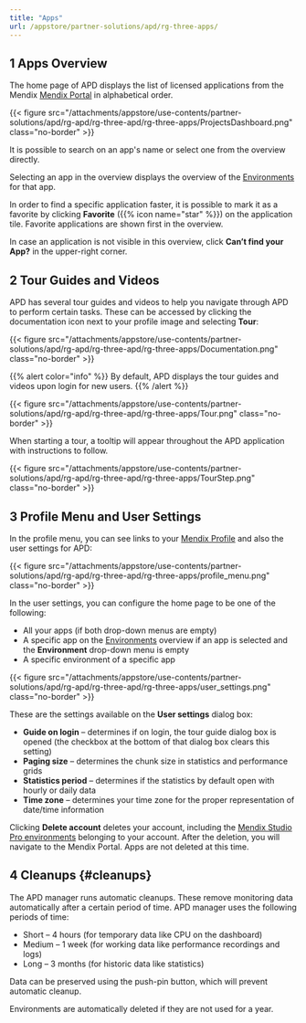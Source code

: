 ```yaml
---
title: "Apps"
url: /appstore/partner-solutions/apd/rg-three-apps/
---
```


## 1 Apps Overview

The home page of APD displays the list of licensed applications from the Mendix [Mendix Portal](/developerportal/) in alphabetical order.

{{< figure src="/attachments/appstore/use-contents/partner-solutions/apd/rg-apd/rg-three-apd/rg-three-apps/ProjectsDashboard.png" class="no-border" >}}

It is possible to search on an app's name or select one from the overview directly.

Selecting an app in the overview displays the overview of the [Environments](/appstore/partner-solutions/apd/rg-three-environments/) for that app.

In order to find a specific application faster, it is possible to mark it as a favorite by clicking **Favorite** ({{% icon name="star" %}}) on the application tile. Favorite applications are shown first in the overview.

In case an application is not visible in this overview, click **Can’t find your App?** in the upper-right corner.

## 2 Tour Guides and Videos

APD has several tour guides and videos to help you navigate through APD to perform certain tasks. These can be accessed by clicking the documentation icon next to your profile image and selecting **Tour**:

{{< figure src="/attachments/appstore/use-contents/partner-solutions/apd/rg-apd/rg-three-apd/rg-three-apps/Documentation.png" class="no-border" >}}

{{% alert color="info" %}}
By default, APD displays the tour guides and videos upon login for new users.
{{% /alert %}}

{{< figure src="/attachments/appstore/use-contents/partner-solutions/apd/rg-apd/rg-three-apd/rg-three-apps/Tour.png" class="no-border" >}}

When starting a tour, a tooltip will appear throughout the APD application with instructions to follow.

{{< figure src="/attachments/appstore/use-contents/partner-solutions/apd/rg-apd/rg-three-apd/rg-three-apps/TourStep.png" class="no-border" >}}

## 3 Profile Menu and User Settings

In the profile menu, you can see links to your [Mendix Profile](/community-tools/mendix-profile/) and also the user settings for APD:

{{< figure src="/attachments/appstore/use-contents/partner-solutions/apd/rg-apd/rg-three-apd/rg-three-apps/profile_menu.png" class="no-border" >}}

In the user settings, you can configure the home page to be one of the following:

* All your apps (if both drop-down menus are empty)
* A specific app on the [Environments](/appstore/partner-solutions/apd/rg-three-environments/) overview if an app is selected and the **Environment** drop-down menu is empty
* A specific environment of a specific app

{{< figure src="/attachments/appstore/use-contents/partner-solutions/apd/rg-apd/rg-three-apd/rg-three-apps/user_settings.png" class="no-border" >}}

These are the settings available on the **User settings** dialog box:

* **Guide on login** – determines if on login, the tour guide dialog box is opened (the checkbox at the bottom of that dialog box clears this setting)
* **Paging size** – determines the chunk size in statistics and performance grids
* **Statistics period** – determines if the statistics by default open with hourly or daily data
* **Time zone** – determines your time zone for the proper representation of date/time information

Clicking **Delete account** deletes your account, including the [Mendix Studio Pro environments](/appstore/partner-solutions/apd/rg-three-environments/) belonging to your account. After the deletion, you will navigate to the Mendix Portal. Apps are not deleted at this time.

## 4 Cleanups {#cleanups}

The APD manager runs automatic cleanups. These remove monitoring data automatically after a certain period of time. APD manager uses the following periods of time:

* Short – 4 hours (for temporary data like CPU on the dashboard)
* Medium – 1 week (for working data like performance recordings and logs)
* Long – 3 months (for historic data like statistics)

Data can be preserved using the push-pin button, which will prevent automatic cleanup.

Environments are automatically deleted if they are not used for a year.
